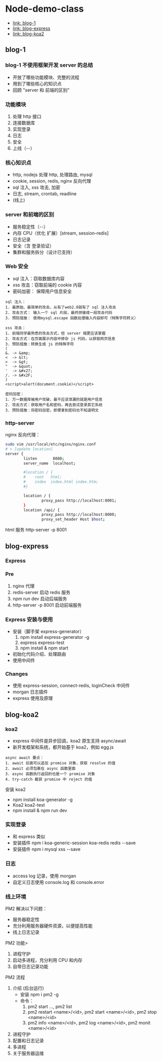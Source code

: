 # Node-demo-class

* [link: blog-1](./blog-1)
* [link: blog-express](./blog-express)
* [link: blog-koa2](./blog-koa2)

## blog-1

### blog-1 不使用框架开发 server 的总结

* 开放了哪些功能模块、完整的流程
* 用到了哪些核心的知识点
* 回顾 "server 和 前端的区别"

### 功能模块

1. 处理 http 接口
2. 连接数据库
3. 实现登录
4. 日志
5. 安全
6. 上线（--）

### 核心知识点

* http, nodejs 处理 http, 处理路由, mysql
* cookie, session, redis, nginx 反向代理
* sql 注入, xss 攻击, 加密
* 日志, stream, crontab, readline
* (线上)

### server 和前端的区别

* 服务稳定性（--）
* 内存 CPU（优化 扩展）[stream, session-redis]
* 日志记录
* 安全（含 登录验证）
* 集群和服务拆分（设计已支持）

### Web 安全

* sql 注入：窃取数据库内容
* xss 攻击：窃取前端的 cookie 内容
* 密码加密： 保障用户信息安全

```text
sql 注入：
1. 最原始、最简单的攻击，从有了web2.0就有了 sql 注入攻击
2. 攻击方式： 输入一个 sql 片段，最终拼接成一段攻击代码
3. 预防措施： 使用mysql.escape 函数处理输入内容即可（特殊字符转义）

xss 攻击：
1. 前端同学最熟悉的攻击方式，但 server 端更应该掌握
2. 攻击方式：在页面展示内容中掺杂 js 代码，以获取网页信息
3. 预防措施：转换生成 js 的特殊字符
(
&. -> &amp;
<  -> &lt;
>  -> &gt;
"  -> &quot;
'  -> &#x27;
/. -> &#x2F;
)
<script>alert(document.cookie)</script>

密码加密：
1. 万一数据库被用户攻破，最不应该泄漏的就是用户信息
2. 攻击方式：获取用户名和密码，再去尝试登录其它系统
3. 预防措施：将密码加密，即便拿到密码也不知道明文
```

### http-server

nginx 反向代理：

```bash
sudo vim /usr/local/etc/nginx/nginx.conf
# > [update location]
server {
        listen       8080;
        server_name  localhost;

        #location / {
        #    root   html;
        #    index  index.html index.htm;
        #}

        location / {
                proxy_pass http://localhost:8001;
        }
        location /api/ {
                proxy_pass http://localhost:8000;
                proxy_set_header Host $host;
```

html 服务
http-server -p 8001

## blog-express

### Express

### Pre

1. nginx 代理
2. redis-server 启动 redis 服务
3. npm run dev 启动后端服务
4. http-server -p 8001 启动前端服务

### Express 安装与使用

* 安装（脚手架 express-generator）
    1. npm install express-generator -g
    2. express express-test
    3. npm install & npm start
* 初始化代码介绍、处理路由
* 使用中间件

### Changes

* 使用 express-session, connect-redis, loginCheck 中间件
* morgan 日志插件
* express 使用及原理

## blog-koa2

### koa2

* express 中间件是异步回调，koa2 原生支持 async/await
* 新开发框架和系统，都开始基于 koa2，例如 egg.js

```text
async await 要点：
1. await 后面可以追加 promise 对象，获取 resolve 的值
2. await 必须包裹在 async 函数里面
3. async 函数执行返回的也是一个 promise 对象
4. try-catch 截获 promise 中 reject 的值
```

安装 koa2

* npm install koa-generator -g
* Koa2 koa2-test
* npm install & npm run dev

### 实现登录

* 和 express 类似
* 安装插件 npm i koa-generic-session koa-redis redis --save
* 安装插件 npm i mysql xss --save

### 日志

* access log 记录，使用 morgan
* 自定义日志使用 console.log 和 console.error

### 线上环境

PM2 解决以下问题：

* 服务器稳定性
* 充分利用服务器硬件资源，以便提高性能
* 线上日志记录

PM2 功能>

1. 进程守护
2. 启动多进程，充分利用 CPU 和内存
3. 自带日志记录功能

PM2 流程

1. 介绍 (后台运行)
    * 安装 npm i pm2 -g
    * 命令：
        1. pm2 start ..., pm2 list
        2. pm2 restart \<name\>/\<id\>, pm2 start \<name\>/\<id\>, pm2 stop \<name\>/\<id\>
        3. pm2 info \<name\>/\<id\>, pm2 log \<name\>/\<id\>, pm2 monit \<name\>/\<id\>
2. 进程守护
3. 配置和日志记录
4. 多进程
5. 关于服务器运维
